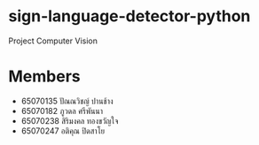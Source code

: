# sign-language-detector-python

Project Computer Vision 

# Members
- 65070135 ปัณณวิชญ์  ปานช้าง
- 65070182 ภูวดล  ศรีพันนา
- 65070238 สิริมงคล ทองขวัญใจ
- 65070247 อติคุณ ปิดสาโย

